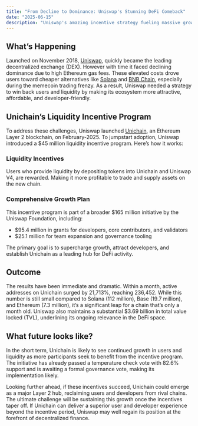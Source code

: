 ```yaml
---
title: "From Decline to Dominance: Uniswap's Stunning DeFi Comeback"
date: "2025-06-15"
description: "Uniswap's amazing incentive strategy fueling massive growth for Unichain, resulting in staggering 21,713% user growth within first month of launch"
---
```


## What’s Happening

Launched on November 2018, [Uniswap](https://app.uniswap.org/), quickly became the leading decentralized exchange (DEX). However with time it faced declining dominance due to high Ethereum gas fees. These elevated costs drove users toward cheaper alternatives like [Solana](https://solana.com/) and [BNB Chain](https://www.bnbchain.org/en), especially during the memecoin trading frenzy. As a result, Uniswap needed a strategy to win back users and liquidity by making its ecosystem more attractive, affordable, and developer-friendly.

## Unichain’s Liquidity Incentive Program

To address these challenges, Uniswap launched [Unichain](https://www.unichain.org/), an Ethereum Layer 2 blockchain, on February-2025. To jumpstart adoption, Uniswap introduced a $45 million liquidity incentive program. Here’s how it works:

### Liquidity Incentives
Users who provide liquidity by depositing tokens into Unichain and Uniswap V4, are rewarded. Making it more profitable to trade and supply assets on the new chain.
    
### Comprehensive Growth Plan
This incentive program is part of a broader $165 million initiative by the Uniswap Foundation, including:
- $95.4 million in grants for developers, core contributors, and validators
- $25.1 million for team expansion and governance tooling
        
The primary goal is to supercharge growth, attract developers, and establish Unichain as a leading hub for DeFi activity.

## Outcome

The results have been immediate and dramatic. Within a month, active addresses on Unichain surged by 21,713%, reaching 236,452. While this number is still small compared to Solana (112 million), Base (19.7 million), and Ethereum (7.3 million), it’s a significant leap for a chain that’s only a month old. Uniswap also maintains a substantial $3.69 billion in total value locked (TVL), underlining its ongoing relevance in the DeFi space.

## What future looks like?

In the short term, Unichain is likely to see continued growth in users and liquidity as more participants seek to benefit from the incentive program. The initiative has already passed a temperature check vote with 82.6% support and is awaiting a formal governance vote, making its implementation likely.

Looking further ahead, if these incentives succeed, Unichain could emerge as a major Layer 2 hub, reclaiming users and developers from rival chains. The ultimate challenge will be sustaining this growth once the incentives taper off. If Unichain can deliver a superior user and developer experience beyond the incentive period, Uniswap may well regain its position at the forefront of decentralized finance.